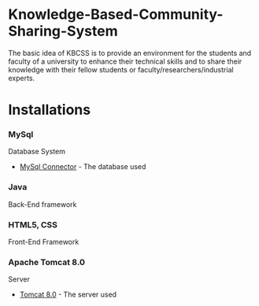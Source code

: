 # Knowledge-Based-Community-Sharing-System
The basic idea of KBCSS is to provide an environment for the
students and faculty of a university to enhance their technical skills
and to share their knowledge with their fellow students or
faculty/researchers/industrial experts.
# Installations
### MySql
Database System
* [MySql Connector](https://dev.mysql.com/downloads/connector/j/5.1.html) - The database used
### Java
Back-End framework

### HTML5, CSS
Front-End Framework

### Apache Tomcat 8.0
Server
* [Tomcat 8.0](https://tomcat.apache.org/download-80.cgi) - The server used
